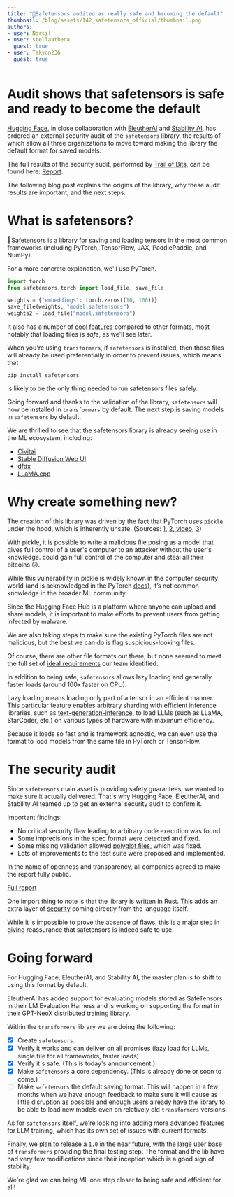 ```yaml
---
title: "🐶Safetensors audited as really safe and becoming the default"
thumbnail: /blog/assets/142_safetensors_official/thumbnail.png
authors:
- user: Narsil
- user: stellaathena
  guest: true
- user: Takyon236
  guest: true
---
```


<h1>Audit shows that safetensors is safe and ready to become the default</h1>

[Hugging Face](https://huggingface.co/), in close collaboration with [EleutherAI](https://www.eleuther.ai/) and [Stability AI](https://stability.ai/), has ordered
an external security audit of the `safetensors` library, the results of which allow
all three organizations to move toward making the library the default format
for saved models.

The full results of the security audit, performed by [Trail of Bits](https://www.trailofbits.com/), 
can be found here: [Report](https://huggingface.co/datasets/safetensors/trail_of_bits_audit_repot/resolve/main/SOW-TrailofBits-EleutherAI_HuggingFace-v1.2.pdf).

The following blog post explains the origins of the library, why these audit results are important,
and the next steps.

# What is safetensors?

🐶[Safetensors](https://github.com/huggingface/safetensors) is a library
  for saving and loading tensors in the most common frameworks (including PyTorch, TensorFlow, JAX, PaddlePaddle, and NumPy).

For a more concrete explanation, we'll use PyTorch.
```python
import torch
from safetensors.torch import load_file, save_file

weights = {"embeddings": torch.zeros((10, 100))}
save_file(weights, "model.safetensors")
weights2 = load_file("model.safetensors")
```

It also has a number of [cool features](https://github.com/huggingface/safetensors#yet-another-format-) compared to other formats, most notably that loading files is _safe_, as we'll see later. 

When you're using `transformers`, if `safetensors` is installed, then those files will already
be used preferentially in order to prevent issues, which means that

```
pip install safetensors
```

is likely to be the only thing needed to run safetensors files safely.

Going forward and thanks to the validation of the library, `safetensors` will now be installed in `transformers` by
default. The next step is saving models in `safetensors` by default.

We are thrilled to see that the safetensors library is already seeing use in the ML ecosystem, including:

- [Civitai](https://civitai.com/)
- [Stable Diffusion Web UI](https://github.com/AUTOMATIC1111/stable-diffusion-webui)
- [dfdx](https://github.com/coreylowman/dfdx)
- [LLaMA.cpp](https://github.com/ggerganov/llama.cpp/blob/e6a46b0ed1884c77267dc70693183e3b7164e0e0/convert.py#L537)


# Why create something new?

The creation of this library was driven by the fact that PyTorch uses `pickle` under
the hood, which is inherently unsafe. (Sources: [1](https://huggingface.co/docs/hub/security-pickle), [2, video](https://www.youtube.com/watch?v=2ethDz9KnLk), [3](https://github.com/pytorch/pytorch/issues/52596))

With pickle, it is possible to write a malicious file posing as a model 
that gives full control of a user's computer to an attacker without the user's knowledge.
could gain full control of the computer and steal all their bitcoins 😓.

While this vulnerability in pickle is widely known in the computer security world (and is acknowledged in the PyTorch [docs](https://pytorch.org/docs/stable/generated/torch.load.html)), it’s not common knowledge in the broader ML community.

Since the Hugging Face Hub is a platform where anyone can upload and share models, it is important to make efforts 
to prevent users from getting infected by malware.

We are also taking steps to make sure the existing PyTorch files are not malicious, but the best we can do is flag suspicious-looking files.

Of course, there are other file formats out there, but
none seemed to meet the full set of [ideal requirements](https://github.com/huggingface/safetensors#yet-another-format-) our team identified.

In addition to being safe, `safetensors` allows lazy loading and generally faster loads (around 100x faster on CPU).

Lazy loading means loading only part of a tensor in an efficient manner.
This particular feature enables arbitrary sharding with efficient inference libraries, such as [text-generation-inference](https://github.com/huggingface/text-generation-inference), to load LLMs (such as LLaMA, StarCoder, etc.) on various types of hardware
with maximum efficiency.

Because it loads so fast and is framework agnostic, we can even use the format
to load models from the same file in PyTorch or TensorFlow.


# The security audit

Since `safetensors` main asset is providing safety guarantees, we wanted to make sure
it actually delivered. That's why Hugging Face, EleutherAI, and Stability AI teamed up to get an external
security audit to confirm it.

Important findings:

- No critical security flaw leading to arbitrary code execution was found.
- Some imprecisions in the spec format were detected and fixed. 
- Some missing validation allowed [polyglot files](https://en.wikipedia.org/wiki/Polyglot_(computing)), which was fixed.
- Lots of improvements to the test suite were proposed and implemented.

In the name of openness and transparency, all companies agreed to make the report
fully public.

[Full report](https://huggingface.co/datasets/safetensors/trail_of_bits_audit_repot/resolve/main/SOW-TrailofBits-EleutherAI_HuggingFace-v1.2.pdf)


One import thing to note is that the library is written in Rust. This adds
an extra layer of [security](https://doc.rust-lang.org/rustc/exploit-mitigations.html)
coming directly from the language itself.

While it is impossible to 
prove the absence of flaws, this is a major step in giving reassurance that safetensors
is indeed safe to use.

# Going forward

For Hugging Face, EleutherAI, and Stability AI, the master plan is to shift to using this format by default.

EleutherAI has added support for evaluating models stored as SafeTensors in their LM Evaluation Harness and is working on supporting the format in their GPT-NeoX distributed training library.

Within the `transformers` library we are doing the following:

- [x] Create `safetensors`.
- [x] Verify it works and can deliver on all promises (lazy load for LLMs, single file for all frameworks, faster loads).
- [x] Verify it's safe. (This is today's announcement.)
- [x] Make `safetensors` a core dependency. (This is already done or soon to come.)
- [ ] Make `safetensors` the default saving format. This will happen in a few months when we have enough feedback
  to make sure it will cause as little disruption as possible and enough users already have the library
  to be able to load new models even on relatively old `transformers` versions.

As for `safetensors` itself, we're looking into adding more advanced features for LLM training,
which has its own set of issues with current formats.



Finally, we plan to release a `1.0` in the near future, with the large user base of `transformers` providing the final testing step.
The format and the lib have had very few modifications since their inception
which is a good sign of stability.

We're glad we can bring ML one step closer to being safe and efficient for all!
